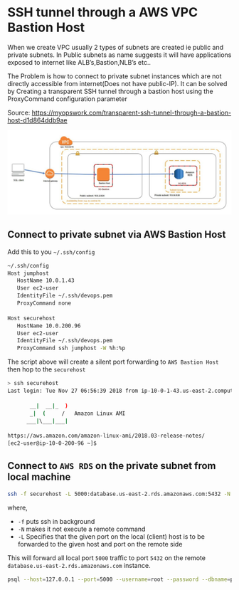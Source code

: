 SSH tunnel through a AWS VPC Bastion Host
=========
When we create VPC usually 2 types of subnets are created ie public and private subnets. In Public subnets as name suggests it will have applications exposed to internet like ALB’s,Bastion,NLB’s etc..

The Problem is how to connect to private subnet instances which are not directly accessible from internet(Does not have public-IP). It can be solved by Creating a transparent SSH tunnel through a bastion host using the ProxyCommand configuration parameter

Source: https://myopswork.com/transparent-ssh-tunnel-through-a-bastion-host-d1d864ddb9ae

![](./vpc.jpg)

Connect to private subnet via AWS Bastion Host
-------
Add this to you `~/.ssh/config`
```bash
~/.ssh/config
Host jumphost
   HostName 10.0.1.43 
   User ec2-user
   IdentityFile ~/.ssh/devops.pem
   ProxyCommand none
   
Host securehost
   HostName 10.0.200.96
   User ec2-user 
   IdentityFile ~/.ssh/devops.pem
   ProxyCommand ssh jumphost -W %h:%p   
```
The script above will create a silent port forwarding to `AWS Bastion Host` then hop to the `securehost`

```bash
> ssh securehost
Last login: Tue Nov 27 06:56:39 2018 from ip-10-0-1-43.us-east-2.compute.internal

       __|  __|_  )
       _|  (     /   Amazon Linux AMI
      ___|\___|___|

https://aws.amazon.com/amazon-linux-ami/2018.03-release-notes/
[ec2-user@ip-10-0-200-96 ~]$
```

Connect to `AWS RDS` on  the private subnet from local machine
-------
```bash
ssh -f securehost -L 5000:database.us-east-2.rds.amazonaws.com:5432 -N 2>/dev/null
```
where,
  * `-f` puts ssh in background 
  * `-N` makes it not execute a remote command
  * `-L` Specifies that the given port on the local (client) host is to be forwarded to the given host and port on the remote side

This will forward all local port `5000` traffic to port `5432` on the remote `database.us-east-2.rds.amazonaws.com` instance. 

```bash
psql --host=127.0.0.1 --port=5000 --username=root --password --dbname=postgres
```










